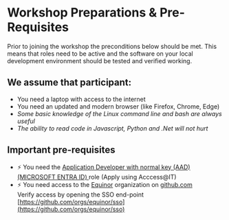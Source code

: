 # Workshop Preparations &  Pre-Requisites

Prior to joining the workshop the preconditions below should be met. This means that roles need to be active and the software on your local development environment should be tested and verified working.

## We assume that participant:

- You need a laptop with access to the internet
- You need an updated and modern browser (like Firefox, Chrome, Edge)
- *Some basic knowledge of the Linux command line and bash are always useful*
- *The ability to read code in Javascript, Python and .Net will not hurt*

## Important pre-requisites

- ⚡️ You need the [Application Developer with normal key (AAD) (MICROSOFT ENTRA ID)
](https://docs.omnia.equinor.com/governance/iam/App-General-Info/) role (Apply using Acccess@IT)
- ⚡️ You need access to the [Equinor](https://github.com/equinor) organization on [github.com](https://github.com)</br>Verify access by opening the SSO end-point [https://github.com/orgs/equinor/sso](https://github.com/orgs/equinor/sso)


